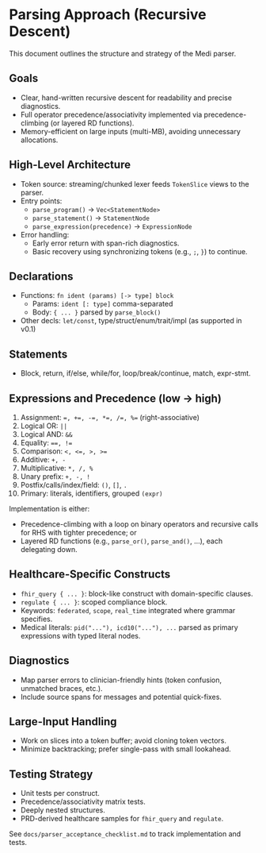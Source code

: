 # Parsing Approach (Recursive Descent)

This document outlines the structure and strategy of the Medi parser.

## Goals
- Clear, hand-written recursive descent for readability and precise diagnostics.
- Full operator precedence/associativity implemented via precedence-climbing (or layered RD functions).
- Memory-efficient on large inputs (multi-MB), avoiding unnecessary allocations.

## High-Level Architecture
- Token source: streaming/chunked lexer feeds `TokenSlice` views to the parser.
- Entry points:
  - `parse_program()` → `Vec<StatementNode>`
  - `parse_statement()` → `StatementNode`
  - `parse_expression(precedence)` → `ExpressionNode`
- Error handling:
  - Early error return with span-rich diagnostics.
  - Basic recovery using synchronizing tokens (e.g., `;`, `}`) to continue.

## Declarations
- Functions: `fn ident (params) [-> type] block`
  - Params: `ident [: type]` comma-separated
  - Body: `{ ... }` parsed by `parse_block()`
- Other decls: `let/const`, type/struct/enum/trait/impl (as supported in v0.1)

## Statements
- Block, return, if/else, while/for, loop/break/continue, match, expr-stmt.

## Expressions and Precedence (low → high)
1. Assignment: `=, +=, -=, *=, /=, %=` (right-associative)
2. Logical OR: `||`
3. Logical AND: `&&`
4. Equality: `==, !=`
5. Comparison: `<, <=, >, >=`
6. Additive: `+, -`
7. Multiplicative: `*, /, %`
8. Unary prefix: `+, -, !`
9. Postfix/calls/index/field: `()`, `[]`, `.`
10. Primary: literals, identifiers, grouped `(expr)`

Implementation is either:
- Precedence-climbing with a loop on binary operators and recursive calls for RHS with tighter precedence; or
- Layered RD functions (e.g., `parse_or()`, `parse_and()`, ...), each delegating down.

## Healthcare-Specific Constructs
- `fhir_query { ... }`: block-like construct with domain-specific clauses.
- `regulate { ... }`: scoped compliance block.
- Keywords: `federated`, `scope`, `real_time` integrated where grammar specifies.
- Medical literals: `pid("..."), icd10("..."), ...` parsed as primary expressions with typed literal nodes.

## Diagnostics
- Map parser errors to clinician-friendly hints (token confusion, unmatched braces, etc.).
- Include source spans for messages and potential quick-fixes.

## Large-Input Handling
- Work on slices into a token buffer; avoid cloning token vectors.
- Minimize backtracking; prefer single-pass with small lookahead.

## Testing Strategy
- Unit tests per construct.
- Precedence/associativity matrix tests.
- Deeply nested structures.
- PRD-derived healthcare samples for `fhir_query` and `regulate`.

See `docs/parser_acceptance_checklist.md` to track implementation and tests.
